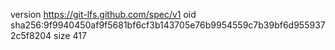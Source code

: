 version https://git-lfs.github.com/spec/v1
oid sha256:9f9940450af9f5681bf6cf3b143705e76b9954559c7b39bf6d9559372c5f8204
size 417
